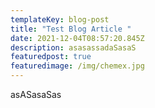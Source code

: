 ```yaml
---
templateKey: blog-post
title: "Test Blog Article "
date: 2021-12-04T08:57:20.845Z
description: asasassadaSasaS
featuredpost: true
featuredimage: /img/chemex.jpg
---
```

asASasaSas